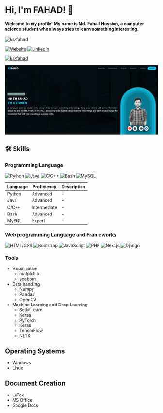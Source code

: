 # Hi, I'm FAHAD! 👋
#### Welcome to my profile! My name is Md. Fahad Hossion, a computer science student who always tries to learn something interesting.

<p align="left"> <img src="https://komarev.com/ghpvc/?username=ks-fahad&label=Profile%20views&color=0e75b6&style=flat" alt="ks-fahad" /> </p>

[![Website](https://img.shields.io/badge/Portfolio-Your%20Color?style=flat-square&logo=your-logo)](https://ks-fahad.vercel.app/) [![LinkedIn](https://img.shields.io/badge/LinkedIn-0077B5?style=for-the-badge&logo=linkedin&logoColor=white)](https://www.linkedin.com/in/ks-fahad)


<p align="left"> <a href="https://github.com/ryo-ma/github-profile-trophy"><img src="https://github-profile-trophy.vercel.app/?username=ks-fahad" alt="ks-fahad" /></a> </p>

[![portfolio](https://raw.githubusercontent.com/ks-fahad/fahad/main/README/portfolio_1.png)](https://ks-fahad.vercel.app/)

## 🛠 Skills

### Programming Language
![Python](https://img.shields.io/badge/Python-Advanced-green)
![Java](https://img.shields.io/badge/Java-Advanced-orange)
![C/C++](https://img.shields.io/badge/C%2FC%2B%2B-Advanced-blue)
![Bash](https://img.shields.io/badge/Bash-Intermediate-blue)
![MySQL](https://img.shields.io/badge/MySQL-Expert-orange)

| Language            | Proficiency | Description                              |
|---------------------|-------------|------------------------------------------|
| Python              | Advanced    | -                                        |
| Java                | Advanced    | -                                        |
| C/C++               | Intermediate| -                                        |
| Bash                | Advanced    | -                                        |
| MySQL               | Expert      | -                                        |

### Web programming Language and Frameworks
![HTML/CSS](https://img.shields.io/badge/HTML%2FCSS-Used-blue)
![Bootstrap](https://img.shields.io/badge/Bootstrap-Used-blueviolet)
![JavaScript](https://img.shields.io/badge/JavaScript-Used-yellow)
![PHP](https://img.shields.io/badge/PHP-Used-purple)
![Next.js](https://img.shields.io/badge/Next.js-Used-black)
![Django](https://img.shields.io/badge/Django-Used-green)

### Tools
- Visualisation
  - matplotlib
  - seaborn
- Data handling
  - Numpy
  - Pandas
  - OpenCV
- Machine Learning and Deep Learning
  - Scikit-learn
  - Keras
  - PyTorch
  - Keras
  - TensorFlow
  - NLTK

## Operating Systems
- Windows
- Linux

## Document Creation
- LaTex
- MS Office
- Google Docs
